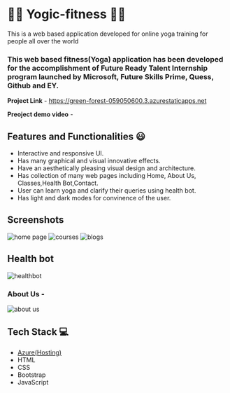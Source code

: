 # 🧘‍♀️ Yogic-fitness 🧘‍♀️

This is a web based application developed for online yoga training for people all over the world

### This web based fitness(Yoga) application has been developed for the accomplishment of Future Ready Talent Internship program launched by Microsoft, Future Skills Prime, Quess, Github and EY.


**Project Link** - https://green-forest-059050600.3.azurestaticapps.net

**Preoject demo video** - 


## Features and Functionalities 😃

- Interactive and responsive UI.
- Has many graphical and visual innovative effects.
- Have an aesthetically pleasing visual design and architecture.
- Has collection of many web pages including Home, About Us, Classes,Health Bot,Contact.
- User can learn yoga and clarify their queries using health bot.
- Has light and dark modes for convinence of the user.

## Screenshots

![home page](https://github.com/harshitvarma638/Yogic-fitness/assets/102041932/652b4323-49b4-431f-858f-a33398baa8a5)
![courses](https://github.com/harshitvarma638/Yogic-fitness/assets/102041932/63753e0f-1431-4cd0-a266-63e7132d77e2)
![blogs](https://github.com/harshitvarma638/Yogic-fitness/assets/102041932/70d13365-b21b-4207-94fc-696d9c4c90e4)

## Health bot

![healthbot](https://github.com/harshitvarma638/Yogic-fitness/assets/102041932/afa525bf-a40a-4d37-9bd0-f3911e1c4f42)

### About Us -

![about us](https://github.com/harshitvarma638/Yogic-fitness/assets/102041932/9aea0c7c-18b5-423f-a85e-61ca4391330e)


## Tech Stack 💻

- [Azure(Hosting)](https://azure.microsoft.com/en-in/features/azure-portal/)
- HTML
- CSS
- Bootstrap
- JavaScript
